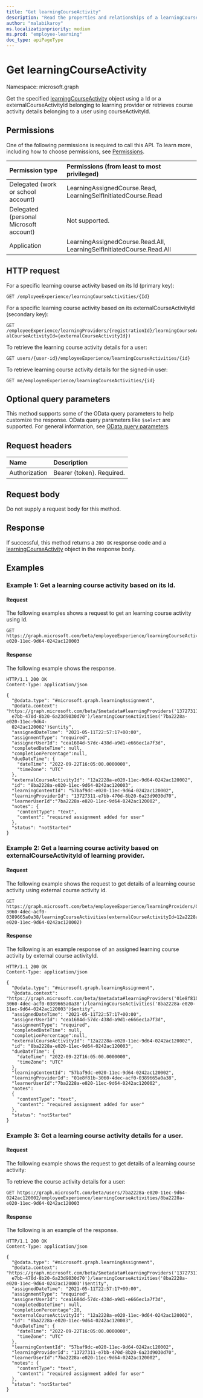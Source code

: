 ```yaml
---
title: "Get learningCourseActivity"
description: "Read the properties and relationships of a learningCourseActivity object."
author: "malabikaroy"
ms.localizationpriority: medium
ms.prod: "employee-learning"
doc_type: apiPageType
---
```


# Get learningCourseActivity
Namespace: microsoft.graph

Get the specified [learningCourseActivity](../resources/learningcourseactivity.md) object using a Id or a externalCourseActivityId belonging to learning provider or retrieves course activity details belonging to a user using courseActivityId.

## Permissions
One of the following permissions is required to call this API. To learn more, including how to choose permissions, see [Permissions](/graph/permissions-reference).

|Permission type|Permissions (from least to most privileged)|
|:---|:---|
|Delegated (work or school account)|LearningAssignedCourse.Read, LearningSelfInitiatedCourse.Read|
|Delegated (personal Microsoft account)|Not supported.|
|Application|LearningAssignedCourse.Read.All, LearningSelfInitiatedCourse.Read.All|


## HTTP request

<!-- {
  "blockType": "ignored"
}
-->
For a specific learning course activity based on its Id (primary key):
``` http
GET /employeeExperience/learningCourseActivities/{Id}
```

For a specific learning course activity based on its externalCourseActivityId (secondary key):
``` http
GET /employeeExperience/learningProviders/{registrationId}/learningCourseActivities(extern
alCourseActivityId={externalCourseActivityId})
```

To retrieve the learning course activity details for a user:
``` http
GET users/{user-id}/employeeExperience/learningCourseActivities/{id}
```

To retrieve learning course activity details for the signed-in user:
``` http
GET me/employeeExperience/learningCourseActivities/{id}
```

## Optional query parameters
This method supports some of the OData query parameters to help customize the response. OData query parameters like `$select` are supported. For general information, see [OData query parameters](/graph/query-parameters).

## Request headers
|Name|Description|
|:---|:---|
|Authorization|Bearer {token}. Required.|

## Request body
Do not supply a request body for this method.

## Response

If successful, this method returns a `200 OK` response code and a [learningCourseActivity](../resources/learningcourseactivity.md) object in the response body.

## Examples

### Example 1: Get a learning course activity based on its Id.

#### Request
The following examples shows a request to get an learning course activity using Id.

<!-- {
  "blockType": "request",
  "name": "get_learning_courseactivity_details_id"
}-->

``` http
GET https://graph.microsoft.com/beta/employeeExperience/learningCourseActivities/8ba2228a-e020-11ec-9d64-0242ac120003
```

#### Response
The following example shows the response.

<!-- {
  "blockType": "response",
  "@odata.type": "microsoft.graph.learningAssignment"
}-->

``` http
HTTP/1.1 200 OK
Content-Type: application/json

{
  "@odata.type": "#microsoft.graph.learningAssignment",
  "@odata.context": "https://graph.microsoft.com/beta/$metadata#learningProviders('13727311-
  e7bb-470d-8b20-6a23d9030d70')/learningCourseActivities('7ba2228a-e020-11ec-9d64-
  0242ac120002')$entity",
  "assignedDateTime": "2021-05-11T22:57:17+00:00",
  "assignmentType": "required",
  "assignerUserId": "cea1684d-57dc-438d-a9d1-e666ec1a7f3d",
  "completedDateTime": null,
  "completionPercentage":null,
  "dueDateTime": {
    "dateTime": "2022-09-22T16:05:00.0000000",
    "timeZone": "UTC"
  },  
  "externalCourseActivityId": "12a2228a-e020-11ec-9d64-0242ac120002",
  "id": "8ba2228a-e020-11ec-9d64-0242ac120003",
  "learningContentId": "57baf9dc-e020-11ec-9d64-0242ac120002",
  "learningProviderId": "13727311-e7bb-470d-8b20-6a23d9030d70",
  "learnerUserId":"7ba2228a-e020-11ec-9d64-0242ac120002",  
  "notes": {
    "contentType": "text",
    "content": "required assignment added for user"
  },
  "status": "notStarted"
}
```
### Example 2: Get a learning course activity based on externalCourseActivityId of learning provider.

#### Request
The following example shows the request to get details of a learning course activity using external course activity id.

<!-- {
  "blockType": "request",
  "name": "get_learning_courseactivity_details_externalId"
}-->

``` http
GET https://graph.microsoft.com/beta/employeeExperience/learningProviders/01e8f81b-3060-4dec-acf0-0389665a0a38/learningCourseActivities(externalCourseActivityId=12a2228a-e020-11ec-9d64-0242ac120002)
```

#### Response
The following is an example response of an assigned learning course activity by external course activityId.

<!-- {
  "blockType": "response",
  "@odata.type": "microsoft.graph.learningAssignment"
}-->

``` http
HTTP/1.1 200 OK
Content-Type: application/json

{
  "@odata.type": "#microsoft.graph.learningAssignment",
  "@odata.context": "https://graph.microsoft.com/beta/$metadata#learningProviders('01e8f81b-3060-4dec-acf0-0389665a0a38')/learningCourseActivities('8ba2228a-e020-11ec-9d64-0242ac120003')$entity",
  "assignedDateTime": "2021-05-11T22:57:17+00:00",
  "assignerUserId": "cea1684d-57dc-438d-a9d1-e666ec1a7f3d",
  "assignmentType": "required",
  "completedDateTime": null,  
  "completionPercentage":null,
  "externalCourseActivityId": "12a2228a-e020-11ec-9d64-0242ac120002",
  "id": "8ba2228a-e020-11ec-9d64-0242ac120003",
  "dueDateTime": {
    "dateTime": "2022-09-22T16:05:00.0000000",
    "timeZone": "UTC"
  },
  "learningContentId": "57baf9dc-e020-11ec-9d64-0242ac120002",
  "learningProviderId": "01e8f81b-3060-4dec-acf0-0389665a0a38",
  "learnerUserId":"7ba2228a-e020-11ec-9d64-0242ac120002",  
  "notes":
  {
    "contentType": "text",
    "content": "required assignment added for user"
  },  
  "status": "notStarted"
}
```

### Example 3: Get a learning course activity details for a user.

#### Request
The following example shows the request to get details of a learning course activity:

<!-- {
  "blockType": "request",
  "name": "get_learning_courseactivity_details"
}-->

To retrieve the course activity details for a user:

``` http
GET https://graph.microsoft.com/beta/users/7ba2228a-e020-11ec-9d64-0242ac120002/employeeExperience/learningCourseActivities/8ba2228a-e020-11ec-9d64-0242ac120003
```

#### Response
The following is an example of the response.

<!-- {
  "blockType": "response",
  "@odata.type": "microsoft.graph.learningAssignment"
}-->


``` http
HTTP/1.1 200 OK
Content-Type: application/json

{
  "@odata.type": "#microsoft.graph.learningAssignment",
  "@odata.context": "https://graph.microsoft.com/beta/$metadata#learningProviders('13727311-
  e7bb-470d-8b20-6a23d9030d70')/learningCourseActivities('8ba2228a-e020-11ec-9d64-0242ac120003')$entity",
  "assignedDateTime": "2021-05-11T22:57:17+00:00",
  "assignmentType": "required",
  "assignerUserId": "cea1684d-57dc-438d-a9d1-e666ec1a7f3d",
  "completedDateTime": null,
  "completionPercentage":20,
  "externalCourseActivityId": "12a2228a-e020-11ec-9d64-0242ac120002",
  "id": "8ba2228a-e020-11ec-9d64-0242ac120003",
  "dueDateTime": {
    "dateTime": "2022-09-22T16:05:00.0000000",
    "timeZone": "UTC"
  },
  "learningContentId": "57baf9dc-e020-11ec-9d64-0242ac120002",
  "learningProviderId": "13727311-e7bb-470d-8b20-6a23d9030d70",
  "learnerUserId":"7ba2228a-e020-11ec-9d64-0242ac120002",
  "notes": {
    "contentType": "text",
    "content": "required assignment added for user"
  },
  "status": "notStarted"  
}
```